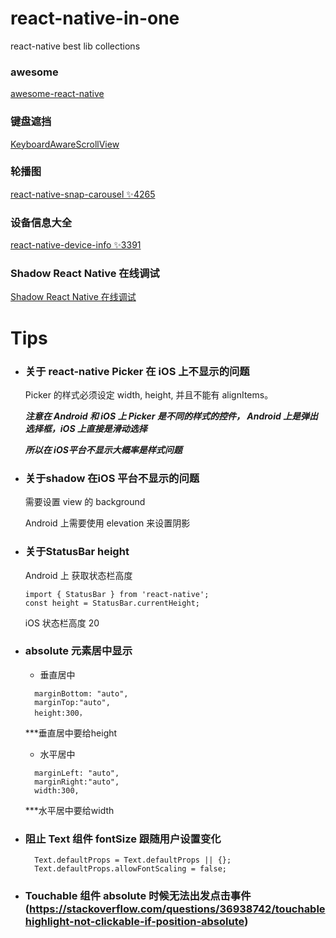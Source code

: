 # react-native-in-one
react-native best lib collections

### awesome 

[awesome-react-native](https://github.com/jondot/awesome-react-native)

### 键盘遮挡

[KeyboardAwareScrollView](https://github.com/APSL/react-native-keyboard-aware-scroll-view)

### 轮播图

[react-native-snap-carousel ✨4265](https://github.com/archriss/react-native-snap-carousel)

### 设备信息大全

[react-native-device-info ✨3391](https://github.com/rebeccahughes/react-native-device-info)

### Shadow React Native 在线调试

[Shadow React Native 在线调试](https://ethercreative.github.io/react-native-shadow-generator/)

# Tips

* ### 关于 react-native Picker 在 iOS 上不显示的问题

  Picker 的样式必须设定 width, height, 并且不能有 alignItems。

  ***注意在 Android 和 iOS 上 Picker 是不同的样式的控件， Android 上是弹出选择框，iOS 上直接是滑动选择***

  ***所以在 iOS平台不显示大概率是样式问题***
  
* ### 关于shadow 在iOS 平台不显示的问题

  需要设置 view 的 background
  
  Android 上需要使用 elevation 来设置阴影
  
* ### 关于StatusBar height 
  Android 上 获取状态栏高度   
  ```
  import { StatusBar } from 'react-native';
  const height = StatusBar.currentHeight;
  
  ```
  iOS 状态栏高度 20

* ### absolute 元素居中显示

  * 垂直居中
  ```
    marginBottom: "auto",
    marginTop:"auto",
    height:300，
  ```
  ***垂直居中要给height
  
  * 水平居中
  ```
    marginLeft: "auto",
    marginRight:"auto",
    width:300,
  ```
  ***水平居中要给width
* ### 阻止 Text 组件 fontSize 跟随用户设置变化
  ```
    Text.defaultProps = Text.defaultProps || {};
    Text.defaultProps.allowFontScaling = false;
  ```
  
* ### Touchable 组件 absolute 时候无法出发点击事件(https://stackoverflow.com/questions/36938742/touchablehighlight-not-clickable-if-position-absolute)
